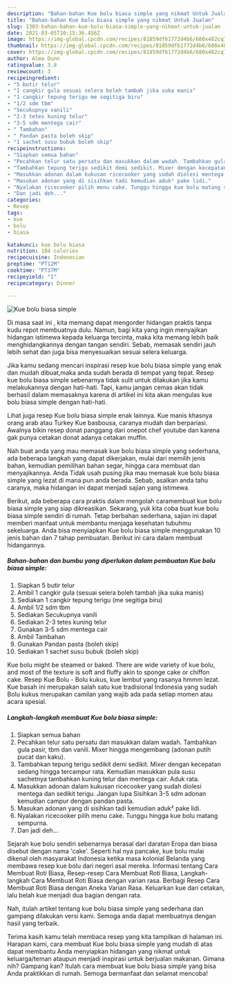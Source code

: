 ```yaml
---
description: "Bahan-bahan Kue bolu biasa simple yang nikmat Untuk Jualan"
title: "Bahan-bahan Kue bolu biasa simple yang nikmat Untuk Jualan"
slug: 1303-bahan-bahan-kue-bolu-biasa-simple-yang-nikmat-untuk-jualan
date: 2021-03-05T10:15:36.456Z
image: https://img-global.cpcdn.com/recipes/81859df61772d4b6/680x482cq70/kue-bolu-biasa-simple-foto-resep-utama.jpg
thumbnail: https://img-global.cpcdn.com/recipes/81859df61772d4b6/680x482cq70/kue-bolu-biasa-simple-foto-resep-utama.jpg
cover: https://img-global.cpcdn.com/recipes/81859df61772d4b6/680x482cq70/kue-bolu-biasa-simple-foto-resep-utama.jpg
author: Alma Dunn
ratingvalue: 3.8
reviewcount: 3
recipeingredient:
- "5 butir telur"
- "1 cangkir gula sesuai selera boleh tambah jika suka manis"
- "1 cangkir tepung terigu me segitiga biru"
- "1/2 sdm tbm"
- "Secukupnya vanili"
- "2-3 tetes kuning telur"
- "3-5 sdm mentega cair"
- " Tambahan"
- " Pandan pasta boleh skip"
- "1 sachet susu bubuk boleh skip"
recipeinstructions:
- "Siapkan semua bahan"
- "Pecahkan telur satu persatu dan masukkan dalam wadah. Tambahkan gula pasir, tbm dan vanili. Mixer hingga mengembang (adonan putih pucat dan kaku)."
- "Tambahkan tepung terigu sedikit demi sedikit. Mixer dengan kecepatan sedang hingga tercampur rata. Kemudian masukkan pula susu sachetnya tambahkan kuning telur dan mentega cair. Aduk rata."
- "Masukkan adonan dalam kukusan ricecooker yang sudah diolesi mentega dan sedikit terigu. Jangan lupa Sisihkan 3-5 sdm adonan kemudian campur dengan pandan pasta."
- "Masukan adonan yang di sisihkan tadi kemudian aduk² pake lidi."
- "Nyalakan ricecooker pilih menu cake. Tunggu hingga kue bolu matang sempurna."
- "Dan jadi deh..."
categories:
- Resep
tags:
- kue
- bolu
- biasa

katakunci: kue bolu biasa 
nutrition: 184 calories
recipecuisine: Indonesian
preptime: "PT12M"
cooktime: "PT37M"
recipeyield: "1"
recipecategory: Dinner

---
```



![Kue bolu biasa simple](https://img-global.cpcdn.com/recipes/81859df61772d4b6/680x482cq70/kue-bolu-biasa-simple-foto-resep-utama.jpg)

Di masa  saat ini , kita memang dapat mengorder hidangan praktis tanpa kudu repot membuatnya dulu. Namun, bagi kita yang ingin menyajikan hidangan istimewa kepada keluarga tercinta, maka kita memang lebih baik menghidangkannya dengan tangan sendiri. Sebab, memasak sendiri jauh lebih sehat dan juga bisa menyesuaikan sesuai selera keluarga.

Jika kamu sedang mencari inspirasi resep kue bolu biasa simple yang enak dan mudah dibuat,maka anda sudah berada di tempat yang tepat. Resep kue bolu biasa simple  sebenarnya tidak sulit untuk dilakukan jika kamu melakukannya dengan hati-hati. Tapi, kamu jangan cemas akan tidak berhasil dalam memasaknya 
karena di artikel ini kita akan mengulas kue bolu biasa simple dengan hati-hati.  

Lihat juga resep Kue bolu biasa simple enak lainnya. Kue manis khasnya orang arab atau Turkey Kue basbousa, caranya mudah dan berpariasi. Awalnya bikin resep donat panggang dari onepot chef youtube dan karena gak punya cetakan donat adanya cetakan muffin.

Nah buat anda yang mau memasak kue bolu biasa simple yang sederhana, ada beberapa langkah yang dapat dikerjakan, mulai dari memilih jenis bahan, kemudian pemilihan bahan segar, hingga cara membuat dan menyajikannya. Anda Tidak usah pusing jika mau memasak kue bolu biasa simple yang lezat di mana pun anda berada. Sebab, asalkan anda  tahu caranya, maka hidangan ini dapat menjadi sajian yang istimewa.

Berikut, ada beberapa cara praktis  dalam mengolah caramembuat kue bolu biasa simple yang siap dikreasikan. Sekarang, yuk kita coba buat kue bolu biasa simple sendiri di rumah. Tetap berbahan sederhana, sajian ini dapat memberi manfaat untuk membantu menjaga kesehatan tubuhmu sekeluarga. Anda bisa menyiapkan Kue bolu biasa simple menggunakan 10 jenis bahan dan 7 tahap pembuatan. Berikut ini cara dalam membuat hidangannya.

<!--inarticleads1-->

##### Bahan-bahan dan bumbu yang diperlukan dalam pembuatan Kue bolu biasa simple:

1. Siapkan 5 butir telur
1. Ambil 1 cangkir gula (sesuai selera boleh tambah jika suka manis)
1. Sediakan 1 cangkir tepung terigu (me segitiga biru)
1. Ambil 1/2 sdm tbm
1. Sediakan Secukupnya vanili
1. Sediakan 2-3 tetes kuning telur
1. Gunakan 3-5 sdm mentega cair
1. Ambil  Tambahan
1. Gunakan  Pandan pasta (boleh skip)
1. Sediakan 1 sachet susu bubuk (boleh skip)


Kue bolu might be steamed or baked. There are wide variety of kue bolu, and most of the texture is soft and fluffy akin to sponge cake or chiffon cake. Resep Kue Bolu - Bolu kukus, kue lembut yang rasanya hmmm lezat. Kue basah ini merupakan salah satu kue tradisional Indonesia yang sudah Bolu kukus merupakan camilan yang wajib ada pada setiap momen atau acara spesial. 

<!--inarticleads2-->

##### Langkah-langkah membuat Kue bolu biasa simple:

1. Siapkan semua bahan
1. Pecahkan telur satu persatu dan masukkan dalam wadah. Tambahkan gula pasir, tbm dan vanili. Mixer hingga mengembang (adonan putih pucat dan kaku).
1. Tambahkan tepung terigu sedikit demi sedikit. Mixer dengan kecepatan sedang hingga tercampur rata. Kemudian masukkan pula susu sachetnya tambahkan kuning telur dan mentega cair. Aduk rata.
1. Masukkan adonan dalam kukusan ricecooker yang sudah diolesi mentega dan sedikit terigu. Jangan lupa Sisihkan 3-5 sdm adonan kemudian campur dengan pandan pasta.
1. Masukan adonan yang di sisihkan tadi kemudian aduk² pake lidi.
1. Nyalakan ricecooker pilih menu cake. Tunggu hingga kue bolu matang sempurna.
1. Dan jadi deh...


Sejarah kue bolu sendiri sebenarnya berasal dari daratan Eropa dan biasa disebut dengan nama &#39;cake&#39;. Seperti hal nya pancake, kue bolu mulai dikenal oleh masyarakat Indonesia ketika masa kolonial Belanda yang membawa resep kue bolu dari negeri asal mereka. Informasi tentang Cara Membuat Roti Biasa, Resep-resep Cara Membuat Roti Biasa, Langkah-langkah Cara Membuat Roti Biasa dengan varian rasa. Berbagi Resep Cara Membuat Roti Biasa dengan Aneka Varian Rasa. Keluarkan kue dari cetakan, lalu belah kue menjadi dua bagian dengan rata. 

Nah, itulah artikel tentang  kue bolu biasa simple  yang sederhana dan gampang dilakukan versi kami. Semoga anda dapat membuatnya dengan hasil yang terbaik. 

Terima kasih kamu telah membaca resep yang kita tampilkan di halaman ini. Harapan kami, cara membuat  Kue bolu biasa simple yang mudah di atas dapat membantu Anda menyiapkan hidangan yang nikmat untuk keluarga/teman ataupun menjadi inspirasi untuk berjualan makanan. Gimana nih? Gampang kan? Itulah cara membuat kue bolu biasa simple yang bisa Anda praktikkan di rumah. Semoga bermanfaat dan selamat mencoba!

